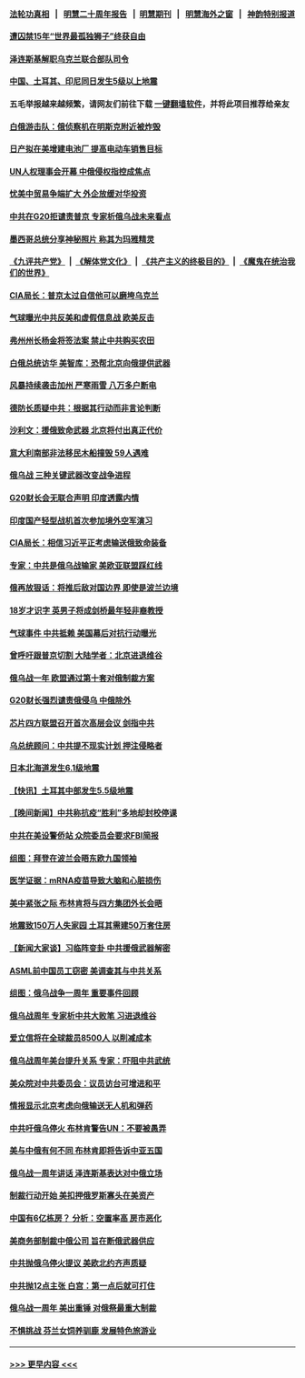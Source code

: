 #### [法轮功真相](https://github.com/gfw-breaker/truth/blob/master/README.md?t=0) &nbsp;&nbsp;|&nbsp;&nbsp; [明慧二十周年报告](https://github.com/gfw-breaker/mh-reports/blob/master/README.md?t=0) &nbsp;&nbsp;|&nbsp;&nbsp;[明慧期刊](https://github.com/gfw-breaker/mh-qikan) &nbsp;&nbsp;|&nbsp;&nbsp; [明慧海外之窗](https://github.com/gfw-breaker/mh-news/blob/master/README.md?t=0) &nbsp;&nbsp;|&nbsp;&nbsp; [神韵特别报道](https://github.com/gfw-breaker/mh-news/blob/master/shenyun.md?t=0)
#### [遭囚禁15年“世界最孤独狮子”终获自由](../pages/nsc418/n13939260.md?t=02280043) 
#### [泽连斯基解职乌克兰联合部队司令](../pages/nsc418/n13939464.md?t=02280043) 
#### [中国、土耳其、印尼同日发生5级以上地震](../pages/nsc418/n13939363.md?t=02280043) 
#### 五毛举报越来越频繁，请网友们前往下载 [一键翻墙软件](https://github.com/gfw-breaker/ssr-accounts)，并将此项目推荐给亲友
#### [白俄游击队：俄侦察机在明斯克附近被炸毁](../pages/nsc418/n13939375.md?t=02280043) 
#### [日产拟在美增建电池厂 提高电动车销售目标](../pages/nsc418/n13939283.md?t=02280043) 
#### [UN人权理事会开幕 中俄侵权指控成焦点](../pages/nsc418/n13939242.md?t=02280043) 
#### [忧美中贸易争端扩大 外企放缓对华投资](../pages/nsc418/n13939110.md?t=02280043) 
#### [中共在G20拒谴责普京 专家析俄乌战未来看点](../pages/nsc418/n13936652.md?t=02280043) 
#### [墨西哥总统分享神秘照片 称其为玛雅精灵](../pages/nsc418/n13939087.md?t=02280043) 
#### [《九评共产党》](https://github.com/begood0513/9ping.md/blob/master/README.md) &nbsp;|&nbsp; [《解体党文化》](../../../../jtdwh.md/blob/master/README.md)  &nbsp;|&nbsp; [《共产主义的终极目的》](../../../../gczydzjmd.md/blob/master/README.md) &nbsp;|&nbsp; [《魔鬼在统治我们的世界》](../../../../mgztzwmdsj.md/blob/master/README.md) 
#### [CIA局长：普京太过自信他可以磨垮乌克兰](../pages/nsc418/n13939042.md?t=02280043) 
#### [气球曝光中共反美和虚假信息战 欧美反击](../pages/nsc418/n13938863.md?t=02280043) 
#### [弗州州长杨金将签法案 禁止中共购买农田](../pages/nsc418/n13938901.md?t=02280043) 
#### [白俄总统访华 美智库：恐帮北京向俄提供武器](../pages/nsc418/n13938888.md?t=02280043) 
#### [风暴持续袭击加州 严寒雨雪 八万多户断电](../pages/nsc418/n13938873.md?t=02280043) 
#### [德防长质疑中共：根据其行动而非言论判断](../pages/nsc418/n13938864.md?t=02280043) 
#### [沙利文：援俄致命武器 北京将付出真正代价](../pages/nsc418/n13937636.md?t=02280043) 
#### [意大利南部非法移民木船撞毁 59人遇难](../pages/nsc418/n13938813.md?t=02280043) 
#### [俄乌战 三种关键武器改变战争进程](../pages/nsc418/n13938817.md?t=02280043) 
#### [G20财长会无联合声明 印度透露内情](../pages/nsc418/n13938460.md?t=02280043) 
#### [印度国产轻型战机首次参加境外空军演习](../pages/nsc418/n13938693.md?t=02280043) 
#### [CIA局长：相信习近平正考虑输送俄致命装备](../pages/nsc418/n13938427.md?t=02280043) 
#### [专家：中共是俄乌战输家 美欧亚联盟踩红线](../pages/nsc418/n13937688.md?t=02280043) 
#### [俄再放狠话：将推后敌对国边界 即使是波兰边境](../pages/nsc418/n13938319.md?t=02280043) 
#### [18岁才识字 英男子将成剑桥最年轻非裔教授](../pages/nsc418/n13938001.md?t=02280043) 
#### [气球事件 中共抵赖 美国幕后对抗行动曝光](../pages/nsc418/n13938261.md?t=02280043) 
#### [曾呼吁跟普京切割 大陆学者：北京进退维谷](../pages/nsc418/n13938226.md?t=02280043) 
#### [俄乌战一年 欧盟通过第十套对俄制裁方案](../pages/nsc418/n13938233.md?t=02280043) 
#### [G20财长强烈谴责俄侵乌 中俄除外](../pages/nsc418/n13938118.md?t=02280043) 
#### [芯片四方联盟召开首次高层会议 剑指中共](../pages/nsc418/n13938194.md?t=02280043) 
#### [乌总统顾问：中共提不现实计划 押注侵略者](../pages/nsc418/n13938202.md?t=02280043) 
#### [日本北海道发生6.1级地震](../pages/nsc418/n13938174.md?t=02280043) 
#### [【快讯】土耳其中部发生5.5级地震](../pages/nsc418/n13938111.md?t=02280043) 
#### [【晚间新闻】中共称抗疫“胜利”多地却封校停课](../pages/nsc418/n13938036.md?t=02280043) 
#### [中共在美设警侨站 众院委员会要求FBI简报](../pages/nsc418/n13938015.md?t=02280043) 
#### [组图：拜登在波兰会晤东欧九国领袖](../pages/nsc418/n13937306.md?t=02280043) 
#### [医学证据：mRNA疫苗导致大脑和心脏损伤](../pages/nsc418/n13937706.md?t=02280043) 
#### [美中紧张之际 布林肯将与四方集团外长会晤](../pages/nsc418/n13937844.md?t=02280043) 
#### [地震致150万人失家园 土耳其需建50万套住房](../pages/nsc418/n13937750.md?t=02280043) 
#### [【新闻大家谈】习临阵变卦 中共援俄武器解密](../pages/nsc418/n13937713.md?t=02280043) 
#### [ASML前中国员工窃密 美调查其与中共关系](../pages/nsc418/n13937721.md?t=02280043) 
#### [组图：俄乌战争一周年 重要事件回顾](../pages/nsc418/n13937820.md?t=02280043) 
#### [俄乌战周年 专家析中共大败笔 习进退维谷](../pages/nsc418/n13936661.md?t=02280043) 
#### [爱立信将在全球裁员8500人 以削减成本](../pages/nsc418/n13937612.md?t=02280043) 
#### [俄乌战周年美台提升关系 专家：吓阻中共武统](../pages/nsc418/n13937472.md?t=02280043) 
#### [美众院对中共委员会：议员访台可增进和平](../pages/nsc418/n13937487.md?t=02280043) 
#### [情报显示北京考虑向俄输送无人机和弹药](../pages/nsc418/n13937615.md?t=02280043) 
#### [中共吁俄乌停火 布林肯警告UN：不要被愚弄](../pages/nsc418/n13937566.md?t=02280043) 
#### [美与中俄有何不同 布林肯即将告诉中亚五国](../pages/nsc418/n13937564.md?t=02280043) 
#### [俄乌战一周年讲话 泽连斯基表达对中俄立场](../pages/nsc418/n13937513.md?t=02280043) 
#### [制裁行动开始 美扣押俄罗斯寡头在美资产](../pages/nsc418/n13937543.md?t=02280043) 
#### [中国有6亿栋房？ 分析：空置率高 房市恶化](../pages/nsc418/n13936704.md?t=02280043) 
#### [美商务部制裁中俄公司 旨在断俄武器供应](../pages/nsc418/n13937503.md?t=02280043) 
#### [中共抛俄乌停火提议 美欧北约齐声质疑](../pages/nsc418/n13937512.md?t=02280043) 
#### [中共抛12点主张 白宫：第一点后就可打住](../pages/nsc418/n13937465.md?t=02280043) 
#### [俄乌战一周年 美出重锤 对俄祭最重大制裁](../pages/nsc418/n13937462.md?t=02280043) 
#### [不惧挑战 芬兰女饲养驯鹿 发展特色旅游业](../pages/nsc418/n13937089.md?t=02280043) 

----
#### [ >>> 更早内容 <<< ](../indexes/nsc418-earlier.md)
